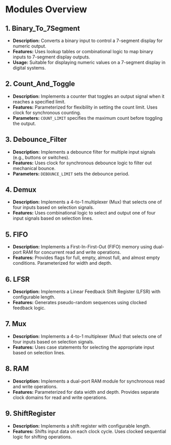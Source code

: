 # Modules Overview

## 1. Binary_To_7Segment

- **Description:** Converts a binary input to control a 7-segment display for numeric output.
- **Features:** Uses lookup tables or combinational logic to map binary inputs to 7-segment display outputs.
- **Usage:** Suitable for displaying numeric values on a 7-segment display in digital systems.

## 2. Count_And_Toggle

- **Description:** Implements a counter that toggles an output signal when it reaches a specified limit.
- **Features:** Parameterized for flexibility in setting the count limit. Uses clock for synchronous counting.
- **Parameters:** `COUNT_LIMIT` specifies the maximum count before toggling the output.

## 3. Debounce_Filter

- **Description:** Implements a debounce filter for multiple input signals (e.g., buttons or switches).
- **Features:** Uses clock for synchronous debounce logic to filter out mechanical bounce.
- **Parameters:** `DEBOUNCE_LIMIT` sets the debounce period.

## 4. Demux

- **Description:** Implements a 4-to-1 multiplexer (Mux) that selects one of four inputs based on selection signals.
- **Features:** Uses combinational logic to select and output one of four input signals based on selection lines.

## 5. FIFO

- **Description:** Implements a First-In-First-Out (FIFO) memory using dual-port RAM for concurrent read and write operations.
- **Features:** Provides flags for full, empty, almost full, and almost empty conditions. Parameterized for width and depth.

## 6. LFSR

- **Description:** Implements a Linear Feedback Shift Register (LFSR) with configurable length.
- **Features:** Generates pseudo-random sequences using clocked feedback logic.

## 7. Mux

- **Description:** Implements a 4-to-1 multiplexer (Mux) that selects one of four inputs based on selection signals.
- **Features:** Uses case statements for selecting the appropriate input based on selection lines.

## 8. RAM

- **Description:** Implements a dual-port RAM module for synchronous read and write operations.
- **Features:** Parameterized for data width and depth. Provides separate clock domains for read and write operations.

## 9. ShiftRegister

- **Description:** Implements a shift register with configurable length.
- **Features:** Shifts input data on each clock cycle. Uses clocked sequential logic for shifting operations.
